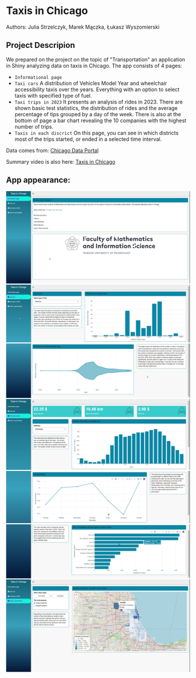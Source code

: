 # Taxis in Chicago

Authors: Julia Strzelczyk, Marek Mączka, Łukasz Wyszomierski

## Project Descripion

We prepared on the project on the topic of "Transportation" an application in Shiny analyzing data on taxis in Chicago.
The app consists of 4 pages:
- `Informational page`
- `Taxi cars` 
A distribution of Vehicles Model Year and wheelchair accessibility taxis over the years. Everything with an option to select taxis with specified type of fuel.
- `Taxi trips in 2023`
It presents an analysis of rides in 2023. There are shown basic test statistics, the distribution of rides and the average percentage of tips grouped by a day of the week. There is also at the bottom of page a bar chart revealing the 10 companies with the highest number of trips.
- `Taxis in each discrict` 
On this page, you can see in which districts most of the trips started, or ended in a selected time interval.

Data comes from: [Chicago Data Portal](https://data.cityofchicago.org/Transportation/Taxi-Trips-2013-2023-/wrvz-psew/about_data)

Summary video is also here: [Taxis in Chicago](https://youtu.be/IeitgDwixck)

## App appearance:

![App appearance](./images/Information_page.png)
![App appearance](./images/Taxi_cars.png)
![App appearance](./images/Taxi_cars_2.png)
![App appearance](./images/Taxi_trips.png)
![App appearance](./images/Taxi_trips_2.png)
![App appearance](./images/Taxi_trips_3.png)
![App appearance](./images/Taxi_in_discrict.png)
